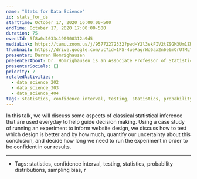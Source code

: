 ```yaml
---
name: "Stats for Data Science"
id: stats_for_ds
startTime: October 17, 2020 16:00:00-500
endTime: October 17, 2020 17:00:00-500
duration: 75
eventId: 5f8a0d1033c190000312a9d5
mediaLink: https://tamu.zoom.us/j/95772272332?pwd=Y2l3ekFIV2tZSGM3Um1ZMkp0S1ZnZz09
thumbnail: https://drive.google.com/uc?id=1FS-4ueRagrWd6ax2n6e6mOrUfMLTT7G8
presenter: Darren Homrighausen
presenterAbout: Dr. Homrighausen is an Associate Professor of Statistics at Texas A & M University. Prior to teaching, Dr. Homrighausen recieved a Ph.D and M.S in statistics from Carnegie Mellon University
presenterSocials: []
priority: 7
relatedActivities:
  - data_science_202
  - data_science_303
  - data_science_404
tags: statistics, confidence interval, testing, statistics, probability distributions, sampling bias, r
---
```


In this talk, we will discuss some aspects of classical statistical inference that are used everyday to help guide decision making. Using a case study of running an experiment to inform website design, we discuss how to test which design is better and by how much, quantify our uncertainty about this conclusion, and decide how long we need to run the experiment in order to be confident in our results.

---

- Tags: statistics, confidence interval, testing, statistics, probability distributions, sampling bias, r
